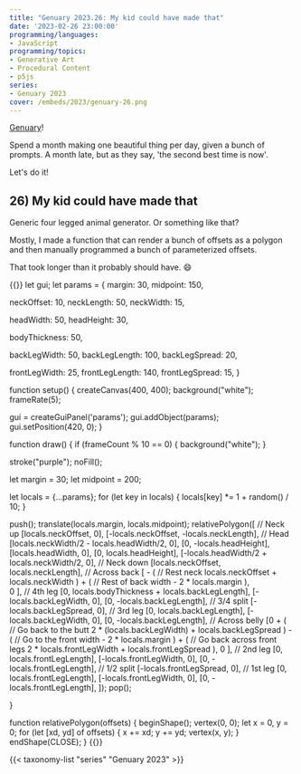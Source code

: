 ```yaml
---
title: "Genuary 2023.26: My kid could have made that"
date: '2023-02-26 23:00:00'
programming/languages:
- JavaScript
programming/topics:
- Generative Art
- Procedural Content
- p5js
series:
- Genuary 2023
cover: /embeds/2023/genuary-26.png
---
```

[Genuary](https://genuary.art/)! 

Spend a month making one beautiful thing per day, given a bunch of prompts. A month late, but as they say, 'the second best time is now'.  

Let's do it!

## 26) My kid could have made that

<!--more-->

Generic four legged animal generator. Or something like that? 

Mostly, I made a function that can render a bunch of offsets as a polygon and then manually programmed a bunch of parameterized offsets. 

That took longer than it probably should have. :smile:

{{<p5js width="600" height="800">}}
let gui;
let params = {
  margin: 30,
  midpoint: 150,
  
  neckOffset: 10,
  neckLength: 50,
  neckWidth: 15,
  
  headWidth: 50,
  headHeight: 30,
  
  bodyThickness: 50,
  
  backLegWidth: 50,
  backLegLength: 100,
  backLegSpread: 20,
  
  frontLegWidth: 25,
  frontLegLength: 140,
  frontLegSpread: 15,
}


function setup() {
  createCanvas(400, 400);
  background("white");
  frameRate(5);
  
  gui = createGuiPanel('params');
  gui.addObject(params);
  gui.setPosition(420, 0);
}

function draw() {
  if (frameCount % 10 == 0) {
    background("white");
  }
  
  stroke("purple");
  noFill();
  
  let margin = 30;
  let midpoint = 200;
  
  let locals = {...params};
  for (let key in locals) {
    locals[key] *= 1 + random() / 10;
  }
  
  push();
  translate(locals.margin, locals.midpoint);
  relativePolygon([
    // Neck up
    [locals.neckOffset, 0],
    [-locals.neckOffset, -locals.neckLength],
    // Head
    [locals.neckWidth/2 - locals.headWidth/2, 0],
    [0, -locals.headHeight],
    [locals.headWidth, 0],
    [0, locals.headHeight],
    [-locals.headWidth/2 + locals.neckWidth/2, 0],
    // Neck down
    [locals.neckOffset, locals.neckLength],
    // Across back
    [
      - ( // Rest neck
        locals.neckOffset + locals.neckWidth
      )
      + ( // Rest of back
        width - 2 * locals.margin
      ),  
      0
    ],
    // 4th leg
    [0, locals.bodyThickness + locals.backLegLength],
    [-locals.backLegWidth, 0],
    [0, -locals.backLegLength],
    // 3/4 split
    [-locals.backLegSpread, 0],
    // 3rd leg
    [0, locals.backLegLength],
    [-locals.backLegWidth, 0],
    [0, -locals.backLegLength],
    // Across belly
    [0
      + ( // Go back to the butt
        2 * (locals.backLegWidth) 
        + locals.backLegSpread
      )
      - ( // Go to the front
        width 
        - 2 * locals.margin
      )
      + ( // Go back across front legs
        2 * locals.frontLegWidth
        + locals.frontLegSpread
      ),
      0
    ],
    // 2nd leg
    [0, locals.frontLegLength],
    [-locals.frontLegWidth, 0],
    [0, -locals.frontLegLength],
    // 1/2 split
    [-locals.frontLegSpread, 0],
    // 1st leg
    [0, locals.frontLegLength],
    [-locals.frontLegWidth, 0],
    [0, -locals.frontLegLength],
  ]);
  pop();
  
  
}

function relativePolygon(offsets) {
  beginShape();
  vertex(0, 0);
  let x = 0, y = 0;
  for (let [xd, yd] of offsets) {
    x += xd;
    y += yd;
    vertex(x, y);
  }
  endShape(CLOSE);
}
{{</p5js>}}

{{< taxonomy-list "series" "Genuary 2023" >}}
